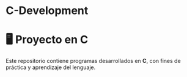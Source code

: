 # C-Development
# 🖥️ Proyecto en C

Este repositorio contiene programas desarrollados en **C**, con fines de práctica y aprendizaje del lenguaje.
